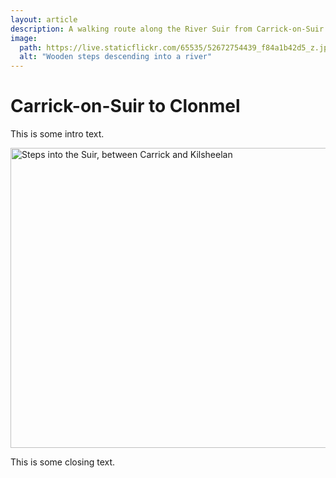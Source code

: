 ```yaml
---
layout: article
description: A walking route along the River Suir from Carrick-on-Suir to Clonmel
image:
  path: https://live.staticflickr.com/65535/52672754439_f84a1b42d5_z.jpg 
  alt: "Wooden steps descending into a river"
---
```


# Carrick-on-Suir to Clonmel

This is some intro text. 

<a data-flickr-embed="false" href="https://www.flickr.com/photos/alangrantphoto/52672754439/in/album-72177720305803545/" title="Steps into the Suir, between Carrick and Kilsheelan"><img src="https://live.staticflickr.com/65535/52672754439_f84a1b42d5_z.jpg" width="640" height="480" alt="Steps into the Suir, between Carrick and Kilsheelan"/></a>

This is some closing text.

